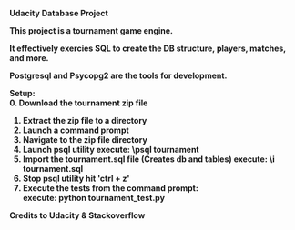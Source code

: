 <b>Udacity Database Project<b>

This project is a tournament game engine.

It effectively exercies SQL to create the DB structure, players, matches, and more.

Postgresql and Psycopg2 are the tools for development.

Setup:<br>
0. Download the tournament zip file
1. Extract the zip file to a directory
2. Launch a command prompt
3. Navigate to the zip file directory
4. Launch psql utility
	execute: \psql tournament<br>
5. Import the tournament.sql file (Creates db and tables)
	execute: \i tournament.sql<br>
6. Stop psql utility
	hit 'ctrl + z'
7. Execute the tests from the command prompt:<br>
   execute: python tournament_test.py

Credits to Udacity & Stackoverflow